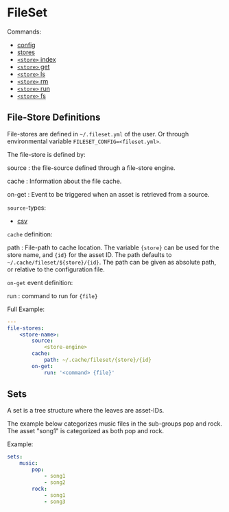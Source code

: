 FileSet
=======

Commands:

* [config](commands/config.md)
* [stores](commands/stores.md)
* [`<store>` index](commands/index.md)
* [`<store>` get](commands/get.md)
* [`<store>` ls](commands/ls.md)
* [`<store>` rm](commands/rm.md)
* [`<store>` run](commands/run.md)
* [`<store>` fs](commands/fs.md)

File-Store Definitions
----------------------

File-stores are defined in `~/.fileset.yml` of the user. Or through environmental variable `FILESET_CONFIG=<fileset.yml>`.

The file-store is defined by:

source
: the file-source defined through a file-store engine.

cache
: Information about the file cache.

on-get
: Event to be triggered when an asset is retrieved from a source.

`source`-types:

* [csv](sources/csv.md)

`cache` definition:

path
: File-path to cache location. The variable `{store}` can be used for the store name, and `{id}` for the asset ID.
  The path defaults to `~/.cache/fileset/${store}/{id}`. The path can be given as
  absolute path, or relative to the configuration file.

`on-get` event definition:

run
: command to run for `{file}`

Full Example:

```yaml
---
file-stores:
    <store-name>:
        source:
            <store-engine>
        cache:
            path: ~/.cache/fileset/{store}/{id}
        on-get:
            run: '<command> {file}'
```

Sets
----

A set is a tree structure where the leaves are asset-IDs.

The example below categorizes music files in the sub-groups pop and rock.
The asset "song1" is categorized as both pop and rock.

Example:

```yaml
sets:
    music:
        pop:
            - song1
            - song2
        rock:
            - song1
            - song3
```
